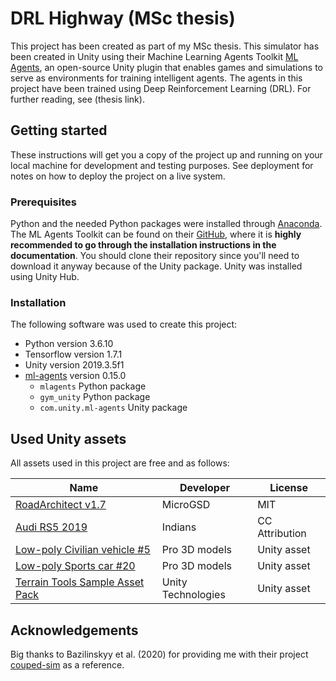 # DRL Highway (MSc thesis)
This project has been created as part of my MSc thesis. This simulator has been created in Unity using their Machine Learning Agents Toolkit [ML Agents](https://github.com/Unity-Technologies/ml-agents), an open-source Unity plugin that enables games and simulations to serve as environments for training intelligent agents. The agents in this project have been trained using Deep Reinforcement Learning (DRL). For further reading, see (thesis link). 

## Getting started
These instructions will get you a copy of the project up and running on your local machine for development and testing purposes. See deployment for notes on how to deploy the project on a live system.

### Prerequisites
Python and the needed Python packages were installed through [Anaconda](https://www.anaconda.com/distribution/). The ML Agents Toolkit can be found on their [GitHub](https://github.com/Unity-Technologies/ml-agents), where it is **highly recommended to go through the installation instructions in the documentation**. You should clone their repository since you'll need to download it anyway because of the Unity package. Unity was installed using Unity Hub. 

### Installation
The following software was used to create this project:
* Python version 3.6.10
* Tensorflow version 1.7.1
* Unity version 2019.3.5f1
* [ml-agents](https://github.com/Unity-Technologies/ml-agents) version 0.15.0
	* `mlagents` Python package
	* `gym_unity` Python package
	* `com.unity.ml-agents` Unity package

## Used Unity assets
All assets used in this project are free and as follows:

| Name | Developer | License
| --- | --- | ---
| [RoadArchitect v1.7](https://github.com/MicroGSD/RoadArchitect) | MicroGSD | MIT
| [Audi RS5 2019](https://sketchfab.com/3d-models/audi-rs5-2019-fae1a4186d464a6aae351ce9e9ff2401) | Indians | CC Attribution
| [Low-poly Civilian vehicle #5](https://assetstore.unity.com/packages/3d/vehicles/land/low-poly-civilian-vehicle-5-124987) | Pro 3D models | Unity asset
| [Low-poly Sports car #20](https://assetstore.unity.com/packages/3d/vehicles/land/low-poly-sports-car-20-144253) | Pro 3D models | Unity asset
| [Terrain Tools Sample Asset Pack](https://assetstore.unity.com/packages/2d/textures-materials/terrain-tools-sample-asset-pack-145808) | Unity Technologies | Unity asset

## Acknowledgements
Big thanks to Bazilinskyy et al. (2020) for providing me with their project [couped-sim](https://github.com/bazilinskyy/coupled-sim) as a reference.